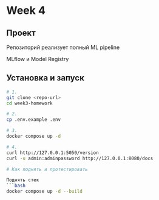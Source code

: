 # Week 4 

## Проект

Репозиторий реализует полный ML pipeline


MLflow и Model Registry

## Установка и запуск

```bash
# 1.
git clone <repo-url>
cd week3-homework

# 2. 
cp .env.example .env

# 3.
docker compose up -d

# 4. 
curl http://127.0.0.1:5050/version
curl -u admin:adminpassword http://127.0.0.1:8080/docs

# Как поднять и протестировать

Поднять стек
```bash
docker compose up -d --build

